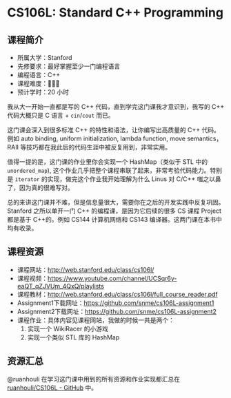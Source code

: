 # CS106L: Standard C++ Programming

## 课程简介

- 所属大学：Stanford
- 先修要求：最好掌握至少一门编程语言
- 编程语言：C++
- 课程难度：🌟🌟🌟
- 预计学时：20 小时

我从大一开始一直都是写的 C++ 代码，直到学完这门课我才意识到，我写的 C++ 代码大概只是 C 语言 + `cin`/`cout` 而已。

这门课会深入到很多标准 C++ 的特性和语法，让你编写出高质量的 C++ 代码。例如 auto binding, uniform initialization, lambda function, move semantics，RAII 等技巧都在我此后的代码生涯中被反复用到，非常实用。

值得一提的是，这门课的作业里你会实现一个 HashMap（类似于 STL 中的 `unordered_map`), 这个作业几乎把整个课程串联了起来，非常考验代码能力。特别是 `iterator` 的实现，做完这个作业我开始理解为什么 Linus 对 C/C++ 嗤之以鼻了，因为真的很难写对。

总的来讲这门课并不难，但是信息量很大，需要你在之后的开发实践中反复巩固。Stanford 之所以单开一门 C++ 的编程课，是因为它后续的很多 CS 课程 Project 都是基于 C++的。例如 CS144 计算机网络和 CS143 编译器。这两门课在本书中均有收录。

## 课程资源

- 课程网站：<http://web.stanford.edu/class/cs106l/>
- 课程视频：<https://www.youtube.com/channel/UCSqr6y-eaQT_qZJVUm_4QxQ/playlists>
- 课程教材：<http://web.stanford.edu/class/cs106l/full_course_reader.pdf>
- Assignment1下载网址：<https://github.com/snme/cs106L-assignment1>
- Assignment2下载网址：<https://github.com/snme/cs106L-assignment2>
- 课程作业：具体内容见课程网站，我做的时候一共是两个：
  1. 实现一个 WikiRacer 的小游戏
  2. 实现一个类似 STL 库的 HashMap

## 资源汇总

@ruanhouli 在学习这门课中用到的所有资源和作业实现都汇总在 [ruanhouli/CS106L - GitHub](https://github.com/ruanhouli/CS106L) 中。
